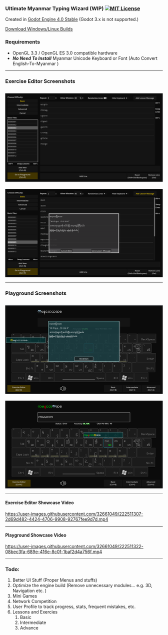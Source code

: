 ### Ultimate Myanmar Typing Wizard (WIP) [![MIT License](https://img.shields.io/badge/License-MIT-25B3A0?style=flat-square)](https://github.com/stmSi/myanmar-unicode-typing-trainer/blob/master/LICENSE.md)

Created in [Godot Engine 4.0 Stable](https://godotengine.org/download) (Godot 3.x is not supported.)

[Download Windows/Linux Builds](https://github.com/stmSi/Ultimate-Myanmar-Typing-Wizard/releases/tag/pre-build)

### **Requirements**

* OpenGL 3.3 / OpenGL ES 3.0 compatible hardware
* ***No Need To Install*** Myanmar Unicode Keyboard or Font (Auto Convert English-To-Myanmar )


---



### **Exercise Editor Screenshots**


![](screenshots/ExerciseEditor.png)
-
![](screenshots/ExerciseEditor_02.png)

---

### **Playground Screenshots**


![](screenshots/Playground.png)
-
![](screenshots/Playground_02.png)

---

#### **Exercise Editor Showcase Video**


https://user-images.githubusercontent.com/32661049/222511307-2d69d482-4424-4706-9908-92767fee9d7d.mp4

---

#### **Playground Showcase Video**

https://user-images.githubusercontent.com/32661049/222511322-08bec3fa-689e-416e-8c0f-1baf2d4a756f.mp4


---


### **Todo**:

1. Better UI Stuff (Proper Menus and stuffs)
2. Optimize the engine build (Remove unnecessary modules... e.g. 3D, Navigation etc. )
3. Mini Games
4. Network Competition
5. User Profile to track progress, stats, frequent mistakes, etc.
6. Lessons and Exercies
   1. Basic
   2. Intermediate
   3. Advance
